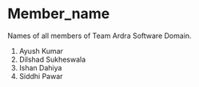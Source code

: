 # Member_name
Names of all members of Team Ardra Software Domain. 

1. Ayush Kumar
2. Dilshad Sukheswala
3. Ishan Dahiya
4. Siddhi Pawar
